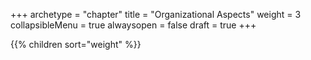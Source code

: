 +++
archetype = "chapter"
title = "Organizational Aspects"
weight = 3
collapsibleMenu = true
alwaysopen = false
draft = true
+++

{{% children sort="weight" %}}

